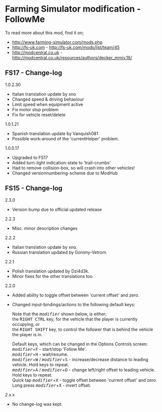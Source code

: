 # Farming Simulator modification - FollowMe

To read more about this mod, find it on;
- http://www.farming-simulator.com/mods.php
- http://fs-uk.com - http://fs-uk.com/mods/list/team/45
- http://modcentral.co.uk - http://modcentral.co.uk/resources/authors/decker_mmiv.18/

## FS17 - Change-log
1.0.2.30
- Italian translation update by xno
- Changed speed & driving behaviour
- Limit speed when equipment active
- Fix motor stop problem
- Fix for vehicle reset/delete

1.0.1.21
- Spanish translation update by Vanquish081
- Possible work-around of the 'currentHelper' problem.

1.0.0.17
- Upgraded to FS17
- Added turn-light indication-state to 'trail-crumbs'
- Had to remove collision-box, so will crash into other vehicles!
- Changed versionnumbering-scheme due to ModHub


## FS15 - Change-log
2.3.0
- Version bump due to official updated release

2.2.3
- Misc. minor description changes

2.2.2
- Italian translation update by xno.
- Russian translation updated by Gonimy-Vetrom.

2.2.1
- Polish translation updated by Dzi4d3k.
- Minor fixes for the other translations too.

2.2.0
- Added ability to toggle offset between 'current offset' and zero.
- Changed input-bindings/actions to the following default keys:

    Note that the <kbd>*modifier*</kbd> shown below, is either;  
    the <kbd>RIGHT CTRL</kbd> key, for the vehicle that the player is currently occupying, or  
    the <kbd>RIGHT SHIFT</kbd> key, to control the follower that is behind the vehicle the player is in.  
    
    Default keys, which can be changed in the Options Controls screen:  
    <kbd>*modifier*</kbd>+<kbd>F</kbd> - start/stop 'Follow Me'.  
    <kbd>*modifier*</kbd>+<kbd>H</kbd> - wait/resume.  
    <kbd>*modifier*</kbd>+<kbd>W</kbd> / <kbd>*modifier*</kbd>+<kbd>S</kbd> - increase/decrease distance to leading vehicle. Hold keys to repeat.  
    <kbd>*modifier*</kbd>+<kbd>A</kbd> / <kbd>*modifier*</kbd>+<kbd>D</kbd> - change left/right offset to leading vehicle. Hold keys to repeat.  
    Quick tap <kbd>*modifier*</kbd>+<kbd>X</kbd> - toggle offset between 'current offset' and zero.  
    Long press <kbd>*modifier*</kbd>+<kbd>X</kbd> - invert offset.  

2.x.x
- No change-log was kept.
